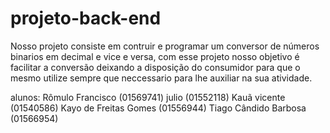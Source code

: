 # projeto-back-end
Nosso projeto consiste em contruir e programar um conversor de números binarios em decimal e vice e versa, com esse projeto nosso objetivo é facilitar a conversão deixando a disposição do consumidor para que o mesmo utilize sempre que neccessario para lhe auxiliar na sua atividade.

alunos:
Rômulo Francisco (01569741)
julio (01552118)
Kauã vicente (01540586)
Kayo de Freitas Gomes (01556944)
Tiago Cândido Barbosa (01566954)
